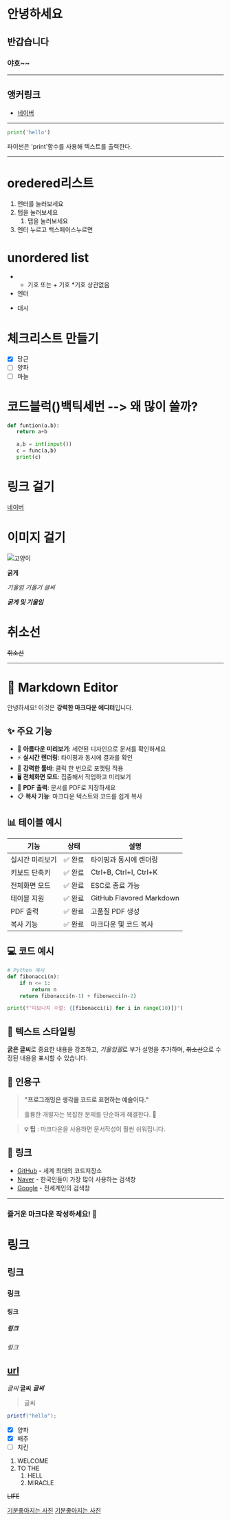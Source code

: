 # 안녕하세요
## 반갑습니다
### 야호~~
---

## 앵커링크
- [네이버](https://www.naver.com/)

---

```python 
print('hello')
```

파이썬은 'print'함수를 사용해 텍스트를 출력한다.

---

# oredered리스트
1. 엔터를 눌러보세요
2. 탭을 눌러보세요
   1. 탭을 눌러보세요
3. 엔터 누르고 백스페이스누르면


# unordered list
* - 기호 또는 + 기호 *기호 상관없음
*  엔터
- 대시

# 체크리스트 만들기
- [X] 당근
- [ ] 양파
- [ ] 마늘

# 코드블럭()백틱세번 --> 왜 많이 쓸까?
``` python
def funtion(a.b):
   return a+b

   a,b = int(input())
   c = func(a,b)
   print(c)
 ``` 

 
 # 링크 걸기
 [네이버](https://www.naver.com/)

 # 이미지 걸기
 ![고양이](/ㅋ7.jpg)


**굵게**

*기울임*
_기울기 글씨_

***굵게 및 기울임***

# 취소선
~~취소선~~




 

---
# 📝 Markdown Editor

안녕하세요! 이것은 **강력한 마크다운 에디터**입니다.

## ✨ 주요 기능

- 🎨 **아름다운 미리보기**: 세련된 디자인으로 문서를 확인하세요
- ⚡ **실시간 렌더링**: 타이핑과 동시에 결과를 확인
- 🔧 **강력한 툴바**: 클릭 한 번으로 포맷팅 적용
- 🖥️ **전체화면 모드**: 집중해서 작업하고 미리보기
- 📄 **PDF 출력**: 문서를 PDF로 저장하세요
- 📋 **복사 기능**: 마크다운 텍스트와 코드를 쉽게 복사

## 📊 테이블 예시

| 기능 | 상태 | 설명 |
|------|------|------|
| 실시간 미리보기 | ✅ 완료 | 타이핑과 동시에 렌더링 |
| 키보드 단축키 | ✅ 완료 | Ctrl+B, Ctrl+I, Ctrl+K |
| 전체화면 모드 | ✅ 완료 | ESC로 종료 가능 |
| 테이블 지원 | ✅ 완료 | GitHub Flavored Markdown |
| PDF 출력 | ✅ 완료 | 고품질 PDF 생성 |
| 복사 기능 | ✅ 완료 | 마크다운 및 코드 복사 |

## 💻 코드 예시

```python
# Python 예시
def fibonacci(n):
    if n <= 1:
        return n
    return fibonacci(n-1) + fibonacci(n-2)

print(f"피보나치 수열: {[fibonacci(i) for i in range(10)]}")
```

## 📝 텍스트 스타일링

**굵은 글씨**로 중요한 내용을 강조하고, *기울임꼴*로 부가 설명을 추가하며, ~~취소선~~으로 수정된 내용을 표시할 수 있습니다.

## 💬 인용구

>**"프로그래밍은 생각을 코드로 표현하는 예술이다."**
>
> 훌륭한 개발자는 복잡한 문제를 단순하게 해결한다. 💭

> **💡 팁** : 마크다운을 사용하면 문서작성이 훨씬 쉬워집니다.

## 🔗 링크
- [GitHub](https://github.com) - 세계 최대의 코드저장소
- [Naver](https://naver.com) - 한국인들이 가장 많이 사용하는 검색창
- [Google](https://google.com) - 전세계인의 검색창
---

### 즐거운 마크다운 작성하세요! 🚀

# 링크
## 링크
### 링크
#### 링크
##### 링크
###### 링크
[url](https://naver.com)
---
*글씨*
**글씨**
***글씨***
> 글씨
```java
printf("hello");
```

- [x] 양파
- [x] 배추
- [ ] 치킨

1. WELCOME
2. TO THE
   1. HELL
   2. MIRACLE

~~LIFE~~

[기분좋아지는 사진](/ㅋ7.jpg)
[기분좋아지는 사진](/CAT.jpg)